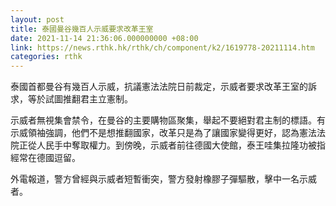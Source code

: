 ```yaml
---
layout: post
title: 泰國曼谷幾百人示威要求改革王室
date: 2021-11-14 21:36:06.000000000 +08:00
link: https://news.rthk.hk/rthk/ch/component/k2/1619778-20211114.htm
categories: rthk
---
```


泰國首都曼谷有幾百人示威，抗議憲法法院日前裁定，示威者要求改革王室的訴求，等於試圖推​​翻君主立憲制。

示威者無視集會禁令，在曼谷的主要購物區聚集，舉起不要絕對君主制的標語。有示威領袖強調，他們不是想推翻國家，改革只是為了讓國家變得更好，認為憲法法院正從人民手中奪取權力。到傍晚，示威者前往德國大使館，泰王哇集拉隆功被指經常在德國逗留。

外電報道，警方曾經與示威者短暫衝突，警方發射橡膠子彈驅散，擊中一名示威者。
